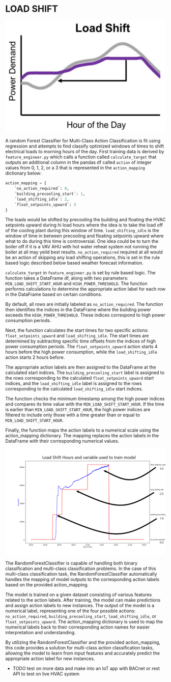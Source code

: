 # LOAD SHIFT 

![alg](images/end_goal.jpg)

A random Forest Classifier for Multi-Class Action Classification is fit using regression and attempts to find classify  optimized windows of times to shift electrical loads to morning hours of the day. First training data is derived by `feature_engineer.py` which calls a function called `calculate_target` that outputs an additional column in the pandas df called `action` of integer values from 0, 1, 2, or a 3 that is represented in the `action_mapping` dictionary below:

```python
action_mapping = {
    `no_action_required`: 0,
    `building_precooling_start`: 1,
    `load_shifting_idle`: 2,
    `float_setpoints_upward`: 3
}
```

The loads would be shifted by precooling the building and floating the HVAC setpoints upward during hi load hours where the idea is to take the load off of the cooling plant during this window of time. `load_shifting_idle` is the window of time in between precooling and floating setpoints upward where what to do during this time is controversial. One idea could be to turn the boiler off if it is a VAV AHU with hot water reheat system not running the boiler at all may yeild best results. `no_action_required` required at all would be an action of skipping any load shifting operations, this is set in the rule based logic described below based weather forecast information.

`calculate_target` in `feature_engineer.py` is set by rule based logic. The function takes a DataFrame df, along with two parameters: `MIN_LOAD_SHIFT_START_HOUR` and `HIGH_POWER_THRESHOLD`. The function performs calculations to determine the appropriate action label for each row in the DataFrame based on certain conditions.

By default, all rows are initially labeled as `no_action_required`. The function then identifies the indices in the DataFrame where the building power exceeds the `HIGH_POWER_THRESHOLD`. These indices correspond to high power consumption periods.

Next, the function calculates the start times for two specific actions: `float_setpoints_upward` and `load_shifting_idle`. The start times are determined by subtracting specific time offsets from the indices of high power consumption periods. The `float_setpoints_upward` action starts 4 hours before the high power consumption, while the `load_shifting_idle` action starts 2 hours before.

The appropriate action labels are then assigned to the DataFrame at the calculated start indices. The `building_precooling_start` label is assigned to the rows corresponding to the calculated `float_setpoints_upward` start indices, and the `load_shifting_idle` label is assigned to the rows corresponding to the calculated `load_shifting_idle` start indices.

The function checks the minimum timestamp among the high power indices and compares its time value with the `MIN_LOAD_SHIFT_START_HOUR`. If the time is earlier than `MIN_LOAD_SHIFT_START_HOUR`, the high power indices are filtered to include only those with a time greater than or equal to `MIN_LOAD_SHIFT_START_HOUR`.

Finally, the function maps the action labels to a numerical scale using the action_mapping dictionary. The mapping replaces the action labels in the DataFrame with their corresponding numerical values.


![alg](images/rtu_power_and_action_2022-06-14_MOD.png)


The RandomForestClassifier is capable of handling both binary classification and multi-class classification problems. In the case of this multi-class classification task, the RandomForestClassifier automatically handles the mapping of model outputs to the corresponding action labels based on the provided action_mapping.

The model is trained on a given dataset consisting of various features related to the action labels. After training, the model can make predictions and assign action labels to new instances. The output of the model is a numerical label, representing one of the four possible actions: `no_action_required`, `building_precooling_start`, `load_shifting_idle`, or `float_setpoints_upward`. The action_mapping dictionary is used to map the numerical labels back to their corresponding action names for easier interpretation and understanding.

By utilizing the RandomForestClassifier and the provided action_mapping, this code provides a solution for multi-class action classification tasks, allowing the model to learn from input features and accurately predict the appropriate action label for new instances.


* TODO test on more data and make into an IoT app with BACnet or rest API to test on live HVAC system

